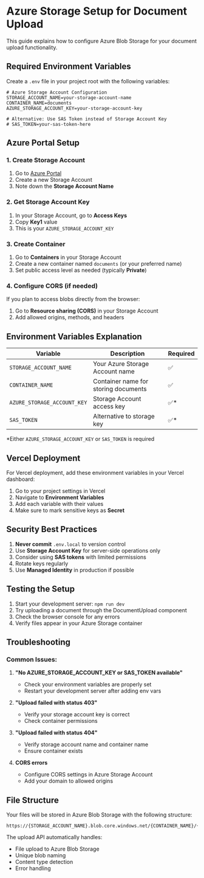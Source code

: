# Azure Storage Setup for Document Upload

This guide explains how to configure Azure Blob Storage for your document upload functionality.

## Required Environment Variables

Create a `.env` file in your project root with the following variables:

```env
# Azure Storage Account Configuration
STORAGE_ACCOUNT_NAME=your-storage-account-name
CONTAINER_NAME=documents
AZURE_STORAGE_ACCOUNT_KEY=your-storage-account-key

# Alternative: Use SAS Token instead of Storage Account Key
# SAS_TOKEN=your-sas-token-here
```

## Azure Portal Setup

### 1. Create Storage Account
1. Go to [Azure Portal](https://portal.azure.com)
2. Create a new Storage Account
3. Note down the **Storage Account Name**

### 2. Get Storage Account Key
1. In your Storage Account, go to **Access Keys**
2. Copy **Key1** value
3. This is your `AZURE_STORAGE_ACCOUNT_KEY`

### 3. Create Container
1. Go to **Containers** in your Storage Account
2. Create a new container named `documents` (or your preferred name)
3. Set public access level as needed (typically **Private**)

### 4. Configure CORS (if needed)
If you plan to access blobs directly from the browser:
1. Go to **Resource sharing (CORS)** in your Storage Account
2. Add allowed origins, methods, and headers

## Environment Variables Explanation

| Variable | Description | Required |
|----------|-------------|----------|
| `STORAGE_ACCOUNT_NAME` | Your Azure Storage Account name | ✅ |
| `CONTAINER_NAME` | Container name for storing documents | ✅ |
| `AZURE_STORAGE_ACCOUNT_KEY` | Storage Account access key | ✅* |
| `SAS_TOKEN` | Alternative to storage key | ✅* |

*Either `AZURE_STORAGE_ACCOUNT_KEY` or `SAS_TOKEN` is required

## Vercel Deployment

For Vercel deployment, add these environment variables in your Vercel dashboard:

1. Go to your project settings in Vercel
2. Navigate to **Environment Variables**
3. Add each variable with their values
4. Make sure to mark sensitive keys as **Secret**

## Security Best Practices

1. **Never commit** `.env.local` to version control
2. Use **Storage Account Key** for server-side operations only
3. Consider using **SAS tokens** with limited permissions
4. Rotate keys regularly
5. Use **Managed Identity** in production if possible

## Testing the Setup

1. Start your development server: `npm run dev`
2. Try uploading a document through the DocumentUpload component
3. Check the browser console for any errors
4. Verify files appear in your Azure Storage container

## Troubleshooting

### Common Issues:

1. **"No AZURE_STORAGE_ACCOUNT_KEY or SAS_TOKEN available"**
   - Check your environment variables are properly set
   - Restart your development server after adding env vars

2. **"Upload failed with status 403"**
   - Verify your storage account key is correct
   - Check container permissions

3. **"Upload failed with status 404"**
   - Verify storage account name and container name
   - Ensure container exists

4. **CORS errors**
   - Configure CORS settings in Azure Storage Account
   - Add your domain to allowed origins

## File Structure

Your files will be stored in Azure Blob Storage with the following structure:
```
https://{STORAGE_ACCOUNT_NAME}.blob.core.windows.net/{CONTAINER_NAME}/{filename}
```

The upload API automatically handles:
- File upload to Azure Blob Storage
- Unique blob naming
- Content type detection
- Error handling
